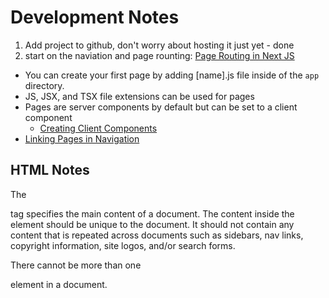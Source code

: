 # Development Notes

1. Add project to github, don't worry about hosting it just yet - done
2. start on the naviation and page rounting: [Page Routing in Next JS](https://nextjs.org/docs/app/building-your-application/routing/linking-and-navigating)

- You can create your first page by adding [name].js file inside of the `app` directory.
- JS, JSX, and TSX file extensions can be used for pages
- Pages are server components by default but can be set to a client component
  - [Creating Client Components](https://nextjs.org/docs/app/building-your-application/rendering/client-components)
- [Linking Pages in Navigation](https://nextjs.org/docs/pages/building-your-application/routing/linking-and-navigating)

## HTML Notes

The <main> tag specifies the main content of a document. The content inside the <main> element should be unique to the document. It should not contain any content that is repeated across documents such as sidebars, nav links, copyright information, site logos, and/or search forms.

There cannot be more than one <main> element in a document.
